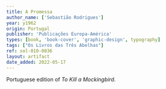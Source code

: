 ```yaml
---
title: A Promessa
author_name: ['Sebastião Rodrigues']
year: y1962
origin: Portugal
publisher: 'Publicações Europa-América'
types: [book, 'book-cover', 'graphic-design', typography]
tags: ["Os Livros das Três Abelhas"]
ref: sol-010-0036
layout: artifact
date_added: 2022-05-17
---
```

Portuguese edition of <cite>To Kill a Mockingbird</cite>.
